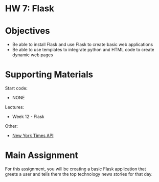 # HW 7: Flask

# Objectives
- Be able to install Flask and use Flask to create basic web applications
- Be able to use templates to integrate python and HTML code to create dynamic web pages

# Supporting Materials

Start code:
- NONE

Lectures:
- Week 12 - Flask

Other:
- [New York Times API](https://developer.nytimes.com/)

# Main Assignment
 
For this assignment, you will be creating a basic Flask application that greets a user and tells them the top technology news stories for that day. 

